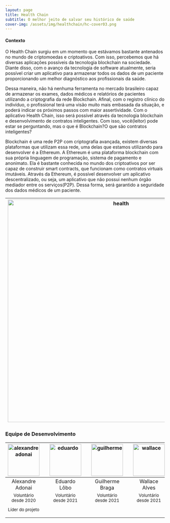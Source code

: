 ```yaml
---
layout: page
title: Health Chain
subtitle: O melhor jeito de salvar seu histórico de saúde
cover-img: /assets/img/healthchain/hc-cover03.png
---
```


#### Contexto

O Health Chain surgiu em um momento que estávamos bastante antenados no mundo de criptomoedas e criptoativos. Com isso, percebemos que há diversas aplicações possíveis da tecnologia blockchain na sociedade. Diante disso, com o avanço da tecnologia de software atualmente, seria possível criar um aplicativo para armazenar todos os dados de um paciente proporcionando um melhor diagnóstico aos profissionais da saúde. 

Dessa maneira, não há nenhuma ferramenta no mercado brasileiro capaz de armazenar os exames, dados médicos e relatórios de pacientes utilizando a criptografia da rede Blockchain. Afinal, com o registro clínico do indivíduo, o profissional terá uma visão muito mais embasada da situação, e poderá indicar os próximos passos com maior assertividade. Com o aplicativo Health Chain, isso será possível através da tecnologia blockchain e desenvolvimento de contratos inteligentes. Com isso, você(leitor) pode estar se perguntando, mas o que é Blockchain?O que são contratos inteligentes?

Blockchain é uma rede P2P com criptografia avançada, existem diversas plataformas que utilizam essa rede, uma delas que estamos utilizando para desenvolver é a Ethereum. A Ethereum é uma plataforma blockchain com sua própria linguagem de programação, sistema de pagamento e anonimato. Ela é bastante conhecida no mundo dos criptoativos por ser capaz de construir smart contracts, que funcionam como contratos virtuais imutáveis. Através da Ethereum, é possível desenvolver um aplicativo descentralizado, ou seja, um aplicativo que não possui nenhum órgão mediador entre os serviços(P2P). Dessa forma, será garantido a seguridade dos dados médicos de um paciente. 

<div class="row">
  <div class=" col-xl-auto offset-xl-0 col-lg-4 offset-lg-0">
    <div class="mobile-side-scroller">
      <table class="table-borderless highlight">
        <thead>
          <tr>
            <th><center><img src="{{ '/assets/img/healthchain/healthchain-photo.png' | relative_url }}" width="700" alt="health" class="img-fluid"/></center></th>
          </tr>
        </thead>
      </table>
    </div>
  </div>
</div>

### Equipe de Desenvolvimento
<div class="row">
  <div class=" col-xl-auto offset-xl-0 col-lg-4 offset-lg-0">
    <div class="mobile-side-scroller">
      <table class="table-borderless highlight">
        <thead>
          <tr>
            <th><a href="https://www.linkedin.com/in/alexandre-adonai-gama-da-silva-365a35211/"><center><img src="{{ 'assets/img/voluntarios/alexandre_adonai.png' | relative_url}}" width="100" alt="alexandreadonai" class="img-fluid rounded-circle img-blur" /></center></a></th>
            <th></th>
            <th><a href="https://www.linkedin.com/in/eduardo-l%C3%B4bo-8a4b961b3"><center><img src="{{ 'assets/img/voluntarios/eduardo_lobo.png' | relative_url}}" width="100" alt="eduardo" class="img-fluid rounded-circle img-blur" /></center></a></th>
            <th></th>
            <th><center><img src="{{ 'assets/img/voluntarios/guilherme_braga.png' | relative_url }}" width="100" alt="guilherme" class="img-fluid rounded-circle" /></center></th>
            <th></th>
            <th><center><img src="{{ 'assets/img/voluntarios/wallace_alves.png' | relative_url }}" width="100" alt="wallace" class="img-fluid rounded-circle"/></center></th>
          </tr>
        </thead>
        <tbody>
          <tr class="font-weight-bolder" style="text-align: center margin-top: 0">
            <td width="25%"><center>Alexandre Adonai</center></td>
            <td></td>
            <td width="25%"><center>Eduardo Lôbo</center></td>
            <td></td>
            <td width="25%"><center>Guilherme Braga</center></td>
            <td></td>
            <td width="25%"><center>Wallace Alves</center></td>
          </tr>
          <tr style="text-align: center" >
            <td style="vertical-align: top"><small><center>Voluntário desde 2020 <p/> Líder do projeto</center></small></td>
            <td></td>
            <td style="vertical-align: top"><small><center>Voluntário desde 2021</center></small></td>
            <td></td>
            <td style="vertical-align: top"><small><center>Voluntário desde 2021</center></small></td>
            <td></td>
            <td style="vertical-align: top"><small><center>Voluntário desde 2021</center></small></td>
          </tr>
        </tbody>
      </table>
    </div>
  </div>
</div>
